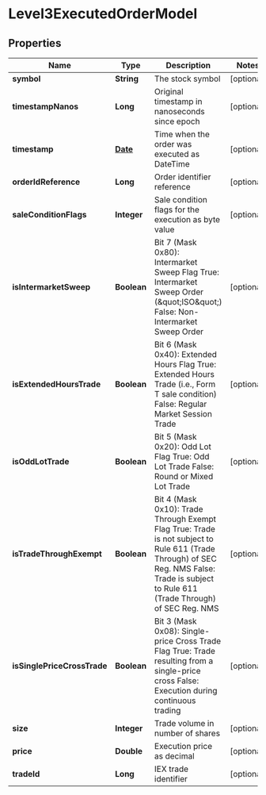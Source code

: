 

# Level3ExecutedOrderModel

## Properties

Name | Type | Description | Notes
------------ | ------------- | ------------- | -------------
**symbol** | **String** | The stock symbol |  [optional]
**timestampNanos** | **Long** | Original timestamp in nanoseconds since epoch |  [optional]
**timestamp** | [**Date**](Date.md) | Time when the order was executed as DateTime |  [optional]
**orderIdReference** | **Long** | Order identifier reference |  [optional]
**saleConditionFlags** | **Integer** | Sale condition flags for the execution as byte value |  [optional]
**isIntermarketSweep** | **Boolean** | Bit 7 (Mask 0x80): Intermarket Sweep Flag  True: Intermarket Sweep Order (\&quot;ISO\&quot;)  False: Non-Intermarket Sweep Order |  [optional]
**isExtendedHoursTrade** | **Boolean** | Bit 6 (Mask 0x40): Extended Hours Flag  True: Extended Hours Trade (i.e., Form T sale condition)  False: Regular Market Session Trade |  [optional]
**isOddLotTrade** | **Boolean** | Bit 5 (Mask 0x20): Odd Lot Flag  True: Odd Lot Trade  False: Round or Mixed Lot Trade |  [optional]
**isTradeThroughExempt** | **Boolean** | Bit 4 (Mask 0x10): Trade Through Exempt Flag  True: Trade is not subject to Rule 611 (Trade Through) of SEC Reg. NMS  False: Trade is subject to Rule 611 (Trade Through) of SEC Reg. NMS |  [optional]
**isSinglePriceCrossTrade** | **Boolean** | Bit 3 (Mask 0x08): Single-price Cross Trade Flag  True: Trade resulting from a single-price cross  False: Execution during continuous trading |  [optional]
**size** | **Integer** | Trade volume in number of shares |  [optional]
**price** | **Double** | Execution price as decimal |  [optional]
**tradeId** | **Long** | IEX trade identifier |  [optional]




